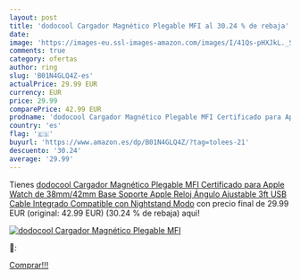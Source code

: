 ```yaml
---
layout: post
title: 'dodocool Cargador Magnético Plegable MFI al 30.24 % de rebaja'
date: 
image: 'https://images-eu.ssl-images-amazon.com/images/I/41Qs-pHXJkL._SL200_.jpg'
comments: true
category: ofertas
author: ring
slug: 'B01N4GLQ4Z-es'
actualPrice: 29.99 EUR
currency: EUR
price: 29.99
comparePrice: 42.99 EUR
prodname: 'dodocool Cargador Magnético Plegable MFI Certificado para Apple Watch de 38mm/42mm Base Soporte Apple Reloj Ángulo Ajustable 3ft USB Cable Integrado Compatible con Nightstand Modo'
country: 'es'
flag: '🇪🇸'
buyurl: 'https://www.amazon.es/dp/B01N4GLQ4Z/?tag=tolees-21'
descuento: '30.24'
average: '29.99'
---
```


Tienes [dodocool Cargador Magnético Plegable MFI Certificado para Apple Watch de 38mm/42mm Base Soporte Apple Reloj Ángulo Ajustable 3ft USB Cable Integrado Compatible con Nightstand Modo](https://www.amazon.es/dp/B01N4GLQ4Z/?tag=tolees-21) con precio final de  29.99 EUR (original: 42.99 EUR) (30.24 %  de rebaja) aqui!

[![dodocool Cargador Magnético Plegable MFI](https://images-eu.ssl-images-amazon.com/images/I/41Qs-pHXJkL._SL200_.jpg)](https://www.amazon.es/dp/B01N4GLQ4Z/?tag=tolees-21)

🔎:


[Comprar!!!](https://www.amazon.es/dp/B01N4GLQ4Z/?tag=tolees-21)
